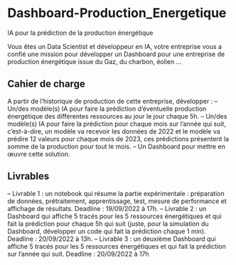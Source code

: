 # Dashboard-Production_Energetique

IA pour la prédiction de la production énergétique


Vous êtes un Data Scientist et développeur en IA, votre entreprise vous a confié une mission pour développer un Dashboard pour une entreprise de production énergétique issue du Gaz, du charbon, éolien ...

## Cahier de charge

A partir de l’historique de production de cette entreprise, développer :
– Un/des modèle(s) IA pour faire la prédiction d’éventuelle production énergétique des différentes ressources au jour le jour chaque 5h.
– Un/des modèle(s) IA pour faire la prédiction pour chaque mois sur l’année qui suit, c’est-à-dire, un modèle va recevoir les données de 2022 et le modèle va prédire 12 valeurs pour chaque mois de 2023, ces prédictions présentent la somme de la production pour tout le mois.
– Un Dashboard pour mettre en œuvre cette solution.

## Livrables

– Livrable 1 : un notebook qui résume la partie expérimentale : préparation de données, prétraitement, apprentissage, test, mesure de performance et affichage de résultats. Deadline : 19/09/2022 à 17h.
– Livrable 2 : un Dashboard qui affiche 5 tracés pour les 5 ressources énergétiques et qui fait la prédiction pour chaque 5h qui suit (juste, pour la simulation du Dashboard, développer un code qui fait la prédiction chaque 1 min). Deadline : 20/09/2022 à 13h.
– Livrable 3 : un deuxième Dashboard qui affiche 5 tracés pour les 5 ressources énergétiques et qui fait la prédiction sur l’année qui suit. Deadline : 20/09/2022 à 17h

